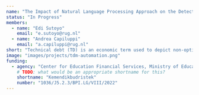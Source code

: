 ```yaml
---
name: "The Impact of Natural Language Processing Approach on the Detection of Technical Debt"
status: "In Progress"
members:
  - name: "Edi Sutoyo"
    email: "e.sutoyo@rug.nl"
  - name: "Andrea Capiluppi"
    email: "a.capiluppi@rug.nl"
short: "Technical debt (TD) is an economic term used to depict non-optimal choices made in the software development process. It occurs usually when developers take shortcuts instead of following agreed-upon development practices, and unchecked growth of technical debt can start to incur negative effects on software development processes. Technical debt detection and management are mainly done manually, and this is both a slow and costly way of detecting technical debt. Automatic detection would solve this issue, but even state-of-the-art tools of today do not accurately detect the appearance of technical debt. Therefore, increasing the accuracy of automatic classification is of high importance, so that we could eliminate a significant portion of the costs relating to technical debt detection."
image: "images/projects/tdm-automation.png"
funding:
  - agency: "Center for Education Financial Services, Ministry of Education, Culture, Research, and Technology, the Republic of Indonesia"
    # TODO: what would be an appropriate shortname for this?
    shortname: "Kemendikbudristek"
    number: "1036/J5.2.3/BPI.LG/VIII/2022"
---
```

